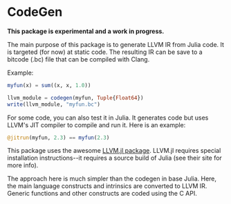 # CodeGen

**This package is experimental and a work in progress.**

The main purpose of this package is to generate LLVM IR from Julia code. It is targeted (for now) at static code. The resulting IR can be save to a bitcode (.bc) file that can be compiled with Clang.

Example:

```julia
myfun(x) = sum((x, x, 1.0))

llvm_module = codegen(myfun, Tuple{Float64})
write(llvm_module, "myfun.bc")
```

For some code, you can also test it in Julia. It generates code but uses LLVM's JIT compiler to compile and run it. Here is an example:

```julia
@jitrun(myfun, 2.3) == myfun(2.3)
```

This package uses the awesome [LLVM.jl package](https://github.com/maleadt/LLVM.jl). LLVM.jl requires special installation instructions--it requires a source build of Julia (see their site for more info).

The approach here is much simpler than the codegen in base Julia. Here, the main language constructs and intrinsics are converted to LLVM IR. Generic functions and other constructs are coded using the C API.